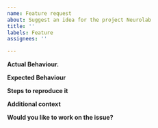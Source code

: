 ```yaml
---
name: Feature request
about: Suggest an idea for the project Neurolab
title: ''
labels: Feature
assignees: ''

---
```


**Actual Behaviour.**  
<!--A clear and concise description of the existing behaviour-->

**Expected Behaviour**  
<!--A clear and concise description of what you want to happen.-->

**Steps to reproduce it**  
<!--A clear and concise description of steps you've considered to implement the feature.-->

**Additional context**  
<!--Add any other context or screenshots about the feature request here.-->

**Would you like to work on the issue?**
<!--Let us know if this issue should be assigned to you or tell us who you think could help to solve this issue.-->
